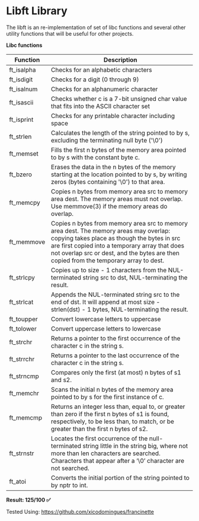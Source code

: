 # Libft Library

The libft is an re-implementation of set of libc functions and several other utility functions that will be useful for other projects.

**Libc functions**

| Function | Description |
| --- | --- |
| ft_isalpha | Checks  for an alphabetic characters |
| ft_isdigit | Checks for a digit (0 through 9) |
| ft_isalnum | Checks for an alphanumeric character |
| ft_isascii | Checks whether c is a 7-bit unsigned char value that fits into the ASCII character set |
| ft_isprint | Checks for any printable character including space |
| ft_strlen | Calculates the length of the string pointed to by  s,  excluding  the  terminating null byte ('\0') |
| ft_memset | Fills the first n bytes of the memory area pointed to by s with the constant byte c. |
| ft_bzero | Erases the data in the n bytes of the memory starting at the location pointed to  by s,  by  writing zeros (bytes containing '\0') to that area. |
| ft_memcpy | Copies n bytes from memory area src to memory area dest. The memory areas must not overlap.  Use memmove(3) if the memory areas do overlap. |
| ft_memmove | Copies  n bytes from memory area src to memory area dest.  The memory  areas  may overlap:  copying  takes place as though the bytes in src are first copied into a temporary array that does not  overlap  src  or  dest,  and  the bytes are then copied from the temporary array to dest. |
| ft_strlcpy | Copies up to size - 1 characters from the NUL-terminated string src to dst, NUL-terminating the result. |
| ft_strlcat | Appends the NUL-terminated string src to the end of dst. It will append at most size - strlen(dst) - 1 bytes, NUL-terminating the result. |
| ft_toupper | Convert lowercase letters to uppercase |
| ft_tolower | Convert uppercase letters to lowercase |
| ft_strchr | Returns a pointer to the  first occurrence of the character c in the string s. |
| ft_strrchr | Returns a pointer to the last occurrence of the character c in the string s. |
| ft_strncmp | Compares only the first (at most) n bytes of s1 and s2. |
| ft_memchr | Scans the initial n bytes of the memory area pointed to by s  for  the  first  instance of c. |
| ft_memcmp |  Returns an integer less than, equal to, or greater than zero if the first  n  bytes of  s1  is  found,  respectively, to be less than, to match, or be greater than the first n bytes of s2. |
| ft_strnstr | Locates the first occurrence of the null-terminated string little in the string big, where not more than len characters are searched.  Characters that appear after a ‘\0’ character are not searched. |
| ft_atoi | Converts the initial portion of the string pointed to by nptr to int. |


**Result: 125/100 :white_check_mark:**

Tested Using:
https://github.com/xicodomingues/francinette
